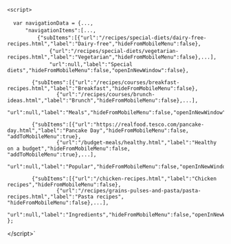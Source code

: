 `<script>`  
` `    
&emsp;`var navigationData = {...,`  
&emsp;&emsp;&emsp;`"navigationItems":[...,`  
&emsp;&emsp;&emsp;&emsp;&emsp;`{"subItems":[{"url":"/recipes/special-diets/dairy-free-recipes.html","label":"Dairy-free","hideFromMobileMenu":false},`  
&emsp;&emsp;&emsp;&emsp;&emsp;&emsp;&emsp;`{"url":"/recipes/special-diets/vegetarian-recipes.html","label":"Vegetarian","hideFromMobileMenu":false},...],`  
&emsp;&emsp;&emsp;&emsp;&emsp;&emsp;&emsp;`"url":null,"label":"Special diets","hideFromMobileMenu":false,"openInNewWindow":false},`  

            {"subItems":[{"url":"/recipes/courses/breakfast-recipes.html","label":"Breakfast","hideFromMobileMenu":false},  
                    {"url":"/recipes/courses/brunch-ideas.html","label":"Brunch","hideFromMobileMenu":false},...],  
                    "url":null,"label":"Meals","hideFromMobileMenu":false,"openInNewWindow":false},  

            {"subItems":[{"url":"https://realfood.tesco.com/pancake-day.html","label":"Pancake Day","hideFromMobileMenu":false,   "addToMobileMenu":true},  
                    {"url":"/budget-meals/healthy.html","label":"Healthy on a budget","hideFromMobileMenu":false,   "addToMobileMenu":true},...],  
                    "url":null,"label":"Popular","hideFromMobileMenu":false,"openInNewWindow":false},  

            {"subItems":[{"url":"/chicken-recipes.html","label":"Chicken recipes","hideFromMobileMenu":false},  
                    {"url":"/recipes/grains-pulses-and-pasta/pasta-recipes.html","label":"Pasta recipes",   "hideFromMobileMenu":false},...],  
                    "url":null,"label":"Ingredients","hideFromMobileMenu":false,"openInNewWindow":false},...]  
    };  

\</script\>`  